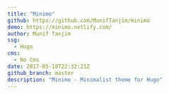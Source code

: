 ```yaml
---
title: "Minimo"
github: https://github.com/MunifTanjim/minimo
demo: https://minimo.netlify.com/
author: Munif Tanjim
ssg:
  - Hugo
cms:
  - No Cms
date: 2017-05-18T22:32:21Z
github_branch: master
description: "Minimo - Minimalist theme for Hugo"
---
```

